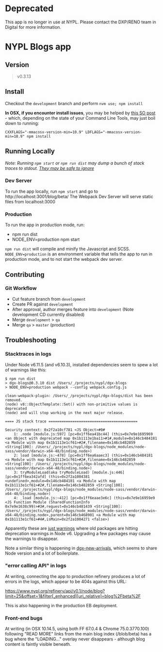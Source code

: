 # Deprecated
This app is no longer in use at NYPL. Please contact the DXP/RENO team in Digital for more information.

# NYPL Blogs app

## Version
> v0.3.13

## Install

Checkout the `development` branch and perform `nvm use; npm install`

**In OSX, if you encounter install issues**, you may be helped by [this SO post](https://stackoverflow.com/a/52633713/2092409) - which, depending on the state of your Command Line Tools, may just boil down to running:

```
CXXFLAGS="-mmacosx-version-min=10.9" LDFLAGS="-mmacosx-version-min=10.9" npm install
```

## Running Locally

*Note: Running `npm start` or `npm run dist` may dump a bunch of stack traces to stdout. [They may be safe to ignore](#stacktraces-in-logs)*

### Dev Server

To run the app locally, run `npm start` and go to http://localhost:3001/blog/beta/
The Webpack Dev Server will serve static files from localhost:3000

### Production

To run the app in production mode, run:

* npm run dist
* NODE_ENV=production npm start

`npm run dist` will compile and minify the Javascript and SCSS.
`NODE_ENV=production` is an environment variable that tells the app to run in production mode,
and to not start the webpack dev server.

## Contributing

### Git Workflow

 - Cut feature branch from `development`
 - Create PR against `development`
 - After approval, author merges feature into `development` (Note development CD currently disabled)
 - Merge `development` > `qa`
 - Merge `qa` > `master` (production)

## Troubleshooting

### Stacktraces in logs

Under Node v6.11.5 (and v6.10.3), installed dependencies seem to spew a lot of warnings like this:

```
$ npm run dist
> dgx-blogs@0.3.10 dist /Users/_/projects/nypl/dgx-blogs
> NODE_ENV=production webpack --config webpack.config.js

clean-webpack-plugin: /Users/_/projects/nypl/dgx-blogs/dist has been removed.
(node) v8::ObjectTemplate::Set() with non-primitive values is deprecated
(node) and will stop working in the next major release.

==== JS stack trace =========================================

Security context: 0x2f2a10cf781 <JS Object>#0#
    1: .node [module.js:597] [pc=0x1ff6ea41bc44] (this=0x7e9e1695969 <an Object with deprecated map 0x1b1113e1ba11>#1#,module=0x146cb484181 <a Module with map 0x1b1113e1cf61>#2#,filename=0x146cb482859 <String[100]: /Users/_/projects/nypl/dgx-blogs/node_modules/node-sass/vendor/darwin-x64-48/binding.node>)
    2: load [module.js:~478] [pc=0x1ff6ea6aaec3] (this=0x146cb484181 <a Module with map 0x1b1113e1cf61>#2#,filename=0x146cb482859 <String[100]: /Users/_/projects/nypl/dgx-blogs/node_modules/node-sass/vendor/darwin-x64-48/binding.node>)
    3: tryModuleLoad(aka tryModuleLoad) [module.js:446] [pc=0x1ff6ea342afd] (this=0x2f2a1004381 <undefined>,module=0x146cb484181 <a Module with map 0x1b1113e1cf61>#2#,filename=0x146cb482859 <String[100]: /Users/_/projects/nypl/dgx-blogs/node_modules/node-sass/vendor/darwin-x64-48/binding.node>)
    4: _load [module.js:~412] [pc=0x1ff6eaae3e6c] (this=0x7e9e16959e9 <JS Function Module (SharedFunctionInfo 0x7e9e1638c99)>#3#,request=0x146cb481439 <String[100]: /Users/_/projects/nypl/dgx-blogs/node_modules/node-sass/vendor/darwin-x64-48/binding.node>,parent=0x146cb468901 <a Module with map 0x1b1113e1cf61>#4#,isMain=0x2f2a1004271 <false>)
```

Apparently these are [just warnings](https://stackoverflow.com/questions/36897992/nodejs-upgrade-causing-stack-trace) where old packages are hitting deprecation warnings in Node v6. Upgrading a few packages may cause the warnings to disappear.

Note a similar thing is happening in [dgx-new-arrivals](https://github.com/NYPL/dgx-new-arrivals), which seems to share Node version and a lot of boilerplate.

### "error calling API" in logs

At writing, connecting the app to production refinery produces a lot of errors in the logs, which appear to be 404s against this URL:

https://www.nypl.org/refinery/api/v0.1/node/blog?limit=25&offset=1&filter[_enhanced][uri_relative]=blog%2Fbeta%2F

This is also happening in the production EB deployment.

### Front-end bugs

At writing (in OSX 10.14.5, using both FF 67.0.4 & Chrome 75.0.3770.100) following "READ MORE" links from the main blog index (/blob/beta) has a bug where the "LOADING..." overlay never disappears - although blog content is faintly visible beneath.
